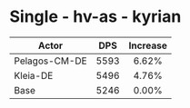 # Single - hv-as - kyrian
| Actor | DPS | Increase |
|---|:---:|:---:|
|Pelagos-CM-DE|5593|6.62%|
|Kleia-DE|5496|4.76%|
|Base|5246|0.00%|
